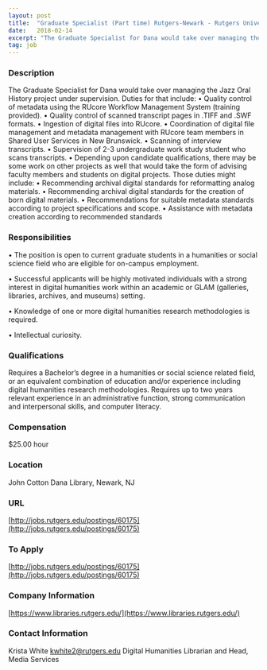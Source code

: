 ```yaml
---
layout: post
title:  "Graduate Specialist (Part time) Rutgers-Newark - Rutgers University Libraries"
date:   2018-02-14
excerpt: "The Graduate Specialist for Dana would take over managing the Jazz Oral History project under supervision. Duties for that include: • Quality control of metadata using the RUcore Workflow Management System (training provided). • Quality control of scanned transcript pages in .TIFF and .SWF formats. • Ingestion of digital files..."
tag: job
---
```


### Description   

The Graduate Specialist for Dana would take over managing the Jazz Oral History project under supervision.
Duties for that include:
• Quality control of metadata using the RUcore Workflow Management System (training provided).
• Quality control of scanned transcript pages in .TIFF and .SWF formats.
• Ingestion of digital files into RUcore.
• Coordination of digital file management and metadata management with RUcore team members in Shared User Services in New Brunswick.
• Scanning of interview transcripts.
• Supervision of 2-3 undergraduate work study student who scans transcripts.
• Depending upon candidate qualifications, there may be some work on other projects as well that would take the form of advising faculty members and students on digital projects.
Those duties might include:
• Recommending archival digital standards for reformatting analog materials.
• Recommending archival digital standards for the creation of born digital materials.
• Recommendations for suitable metadata standards according to project specifications and scope.
• Assistance with metadata creation according to recommended standards


### Responsibilities   


•  The position is open to current graduate students in a humanities or social science field who are eligible for on-campus employment.

•  Successful applicants will be highly motivated individuals with a strong interest in digital humanities work within an academic or GLAM (galleries, libraries, archives, and museums) setting.

•  Knowledge of one or more digital humanities research methodologies is required.

•  Intellectual curiosity.


### Qualifications   

Requires a Bachelor’s degree in a humanities or social science related field, or an equivalent combination of education and/or experience including digital humanities research methodologies.
Requires up to two years relevant experience in an administrative function, strong communication and interpersonal skills, and computer literacy.


### Compensation   

$25.00 hour  


### Location   

John Cotton Dana Library, Newark, NJ


### URL   

[http://jobs.rutgers.edu/postings/60175](http://jobs.rutgers.edu/postings/60175)

### To Apply   

[http://jobs.rutgers.edu/postings/60175](http://jobs.rutgers.edu/postings/60175)  


### Company Information   

[https://www.libraries.rutgers.edu/](https://www.libraries.rutgers.edu/)


### Contact Information   

Krista White
kwhite2@rutgers.edu        Digital Humanities Librarian and Head, Media Services

